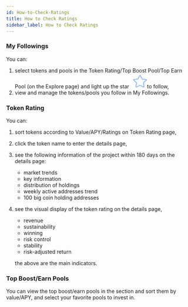 ```yaml
---
id: How-to-Check-Ratings
title: How to Check Ratings
sidebar_label: How to Check Ratings
---
```


### My Followings
You can:

1. select tokens and pools in the Token Rating/Top Boost Pool/Top Earn Pool (on the Explore page) and light up the star ![](/img/star.png)to follow,
1. view and manage the tokens/pools you follow in My Followings.
### Token  Rating
You can:

1. sort tokens according to Value/APY/Ratings on Token Rating page,
1. click the token name to enter the details page,
1. see the following information of the project within 180 days on the details page:
   - market trends
   - key information
   - distribution of holdings
   - weekly active addresses trend
   - 100 big coin holding addresses
4. see the visual display of the token rating on the details page, 
   - revenue
   - sustainability
   - winning
   - risk control
   - stability
   - risk-adjusted return

   the above are the main indicators.
### Top Boost/Earn Pools
You can view the top boost/earn pools in the section and sort them by value/APY, and select your favorite pools to invest in.
